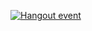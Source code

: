[![Hangout event](http://img.youtube.com/vi/TA9CTr2D9CM/0.jpg)](http://www.youtube.com/watch?v=TA9CTr2D9CM)
